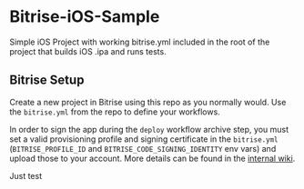 # Bitrise-iOS-Sample

Simple iOS Project  with working bitrise.yml included in the root of the project that builds iOS .ipa and runs tests.

## Bitrise Setup

Create a new project in Bitrise using this repo as you normally would. Use the `bitrise.yml` from the repo to define your workflows.

In order to sign the app during the `deploy` workflow archive step, you must set a valid provisioning profile and signing certificate in the `bitrise.yml` (`BITRISE_PROFILE_ID` and `BITRISE_CODE_SIGNING_IDENTITY` env vars) and upload those to your account. More details can be found in the [internal wiki](https://bitrise.atlassian.net/wiki/spaces/~833061986/pages/1554875463/Demo+App-Bitrise+Deploy+Workflow).

Just test